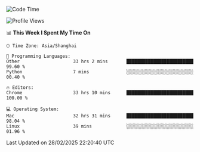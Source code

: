 <!--START_SECTION:waka-->
![Code Time](http://img.shields.io/badge/Code%20Time-3%2C570%20hrs%2013%20mins-blue)

![Profile Views](http://img.shields.io/badge/Profile%20Views-0-blue)

📊 **This Week I Spent My Time On** 

```text
🕑︎ Time Zone: Asia/Shanghai

💬 Programming Languages: 
Other                    33 hrs 2 mins       █████████████████████████   99.60 % 
Python                   7 mins              ░░░░░░░░░░░░░░░░░░░░░░░░░   00.40 % 

🔥 Editors: 
Chrome                   33 hrs 10 mins      █████████████████████████   100.00 % 

💻 Operating System: 
Mac                      32 hrs 31 mins      █████████████████████████   98.04 % 
Linux                    39 mins             ░░░░░░░░░░░░░░░░░░░░░░░░░   01.96 % 
```


 Last Updated on 28/02/2025 22:20:40 UTC
<!--END_SECTION:waka-->